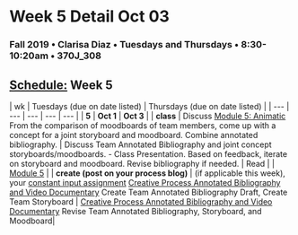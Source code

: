 # Week 5 Detail Oct 03

### Fall 2019 • Clarisa Diaz • Tuesdays and Thursdays • 8:30-10:20am • 370J_308

## [Schedule:](./) Week 5

| wk | Tuesdays \(due on date listed\) | Thursdays \(due on date listed\) |
| --- | --- | --- | --- | --- |
| **5** | **Oct 1** | **Oct 3** |
| **class** |  Discuss [Module 5: Animatic](http://teaching.polishedsolid.com/ip/mod5/content/index.html) From the comparison of moodboards of team members, come up with a concept for a joint storyboard and moodboard. Combine annotated bibliography. | Discuss Team Annotated Bibliography and joint concept storyboards/moodboards. - Class Presentation. Based on feedback, iterate on storyboard and moodboard. Revise bibliography if needed.
| Read |  | [Module 5](http://teaching.polishedsolid.com/ip/mod5/content/index.html) |
| **create \(post on your process blog\)** |  \(if applicable this week\), your [constant input assignment](constant-input-or-output.md) [Creative Process Annotated Bibliography and Video Documentary](creative-process-annotated-bibliography-and-video-documentary.md) Create Team Annotated Bibliography Draft, Create Team Storyboard | [Creative Process Annotated Bibliography and Video Documentary](creative-process-annotated-bibliography-and-video-documentary.md)  Revise Team Annotated Bibliography, Storyboard, and Moodboard|

